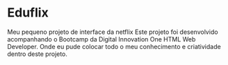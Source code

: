 # Eduflix
Meu pequeno projeto de interface da netflix
Este projeto foi desenvolvido acompanhando o Bootcamp da Digital Innovation One HTML Web Developer.
Onde eu pude colocar todo o meu conhecimento e criatividade dentro deste projeto.
